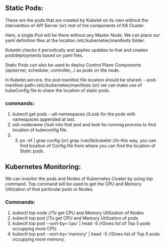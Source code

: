 ## Static Pods:
These are the pods that are created by Kubelet on its own without the intervention of API Server (or) rest of the components of K8 Cluster.

Here, a single Pod will be there without any Master Node. We can place our yaml definition files at the location /etc/kubernetes/manifests folder.

Kubelet checks it periodically and applies updates to that and creates pod/deployments based on yaml files.

Static Pods can also be used to deploy Control Plane Components (apiserver, scheduler, controller,..) as pods on the node.

In Kubelet.service, the pod manifest file location should be shared: --pod-manifest-path=/etc/kubernetes/manifests
(or) we can make use of kubeConfig file to share the location of static pods.

### commands:
1. kubectl get pods --all-namespaces  //Look for the pods with namespaces appended at last.
2. ssh nodename   //ssh into that pod and look for running process to find location of kubeconfig file.
3. 3. ps -ef | grep config (or) grep /var/lib/kubelet    //In this way, you can find location of Config file from where you can find the location of Static pods.
  
## Kubernetes Monitoring:
We can monitor the pods and Nodes of Kubernetes Cluster by using top command. Top command will be used to get the CPU and Memory Utilization of that particular pods or Nodes.

### Commands:
1. kubectl top node   //To get CPU and Memory Utilization of Nodes
2. kubectl top pod    //To get CPU and Memory Utilization of pods
3. kubectl top pod --sort-by='cpu' | head -5    //Gives list of Top 5 pods occupying more CPU.
4. kubectl top pod --sort-by='memory' | head -5    //Gives list of Top 5 pods occupying more memory.

